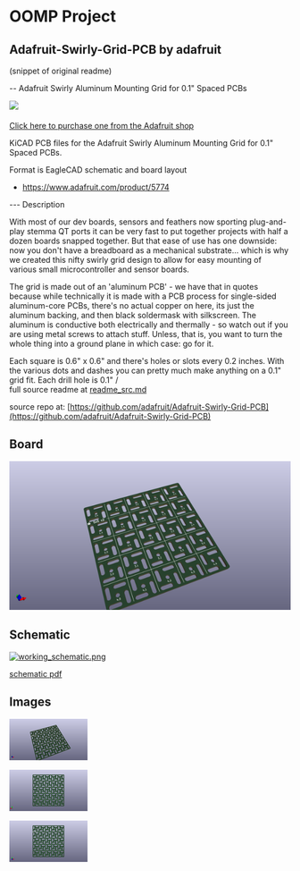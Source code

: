 # OOMP Project  
## Adafruit-Swirly-Grid-PCB  by adafruit  
  
(snippet of original readme)  
  
-- Adafruit Swirly Aluminum Mounting Grid for 0.1" Spaced PCBs  
  
<a href="http://www.adafruit.com/products/5774"><img src="assets/5774.jpg?raw=true" width="500px"><br/>  
Click here to purchase one from the Adafruit shop</a>  
  
KiCAD PCB files for the Adafruit Swirly Aluminum Mounting Grid for 0.1" Spaced PCBs.   
  
Format is EagleCAD schematic and board layout  
* https://www.adafruit.com/product/5774  
  
--- Description  
  
With most of our dev boards, sensors and feathers now sporting plug-and-play stemma QT ports it can be very fast to put together projects with half a dozen boards snapped together. But that ease of use has one downside: now you don't have a breadboard as a mechanical substrate... which is why we created this nifty swirly grid design to allow for easy mounting of various small microcontroller and sensor boards.  
  
The grid is made out of an 'aluminum PCB' - we have that in quotes because while technically it is made with a PCB process for single-sided aluminum-core PCBs, there's no actual copper on here, its just the aluminum backing, and then black soldermask with silkscreen. The aluminum is conductive both electrically and thermally - so watch out if you are using metal screws to attach stuff. Unless, that is, you want to turn the whole thing into a ground plane in which case: go for it.  
  
Each square is 0.6" x 0.6" and there's holes or slots every 0.2 inches. With the various dots and dashes you can pretty much make anything on a 0.1" grid fit. Each drill hole is 0.1" /   
  full source readme at [readme_src.md](readme_src.md)  
  
source repo at: [https://github.com/adafruit/Adafruit-Swirly-Grid-PCB](https://github.com/adafruit/Adafruit-Swirly-Grid-PCB)  
## Board  
  
[![working_3d.png](working_3d_600.png)](working_3d.png)  
## Schematic  
  
[![working_schematic.png](working_schematic_600.png)](working_schematic.png)  
  
[schematic pdf](working_schematic.pdf)  
## Images  
  
[![working_3d.png](working_3d_140.png)](working_3d.png)  
  
[![working_3d_back.png](working_3d_back_140.png)](working_3d_back.png)  
  
[![working_3d_front.png](working_3d_front_140.png)](working_3d_front.png)  
